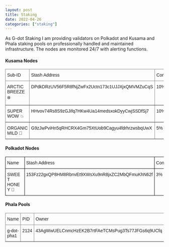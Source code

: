 ```yaml
---
layout: post
title: Staking
date: 2022-04-26
categories: ["staking"]
---
```


As G-dot Staking I am providing validators on Polkadot and Kusama and Phala staking pools on professionally handled and maintained infrastructure. The nodes are monitored 24/7 with alerting functions.

#### Kusama Nodes

<style type="text/css">
.tg  {border-collapse:collapse;border-spacing:0;}
.tg td{border-color:black;border-style:solid;border-width:1px;font-family:Arial, sans-serif;font-size:14px;
  overflow:hidden;padding:10px 5px;word-break:normal;}
.tg th{border-color:black;border-style:solid;border-width:1px;font-family:Arial, sans-serif;font-size:14px;
  font-weight:normal;overflow:hidden;padding:10px 5px;word-break:normal;}
.tg .tg-0pky{border-color:inherit;text-align:left;vertical-align:top}
</style>
<table class="tg">
<thead>
  <tr>
    <th class="tg-0pky">Sub-ID</th>
    <th class="tg-0pky">Stash Address</th>
    <th class="tg-0pky">Commission</th>
    <th class="tg-0pky">1kv</th>
  </tr>
</thead>
<tbody>
  <tr>
    <td class="tg-0pky">ARCTIC BREEZE ❄️</td>
    <td class="tg-0pky">DPdkDRzUV56F5R8fNjZwFx2Uctn173c1UJJXjxQMVMZuCqS</td>
    <td class="tg-0pky">10%</td>
    <td class="tg-0pky">yes</td>
  </tr>
  <tr>
    <td class="tg-0pky">SUPER WOW 💥</td>
    <td class="tg-0pky">HHvov74Rs8S9zGJifq7HKw4Ua14medsxokDyyCwjSSDfSj7</td>
    <td class="tg-0pky">10%</td>
    <td class="tg-0pky">yes</td>
  </tr>
  <tr>
    <td class="tg-0pky">ORGANIC MILD 🌱</td>
    <td class="tg-0pky">G9zJwPviHn5qRHCRX4Gm75XtUob9Cagyu4fdrhrzwsbqUwX</td>
    <td class="tg-0pky">5%</td>
    <td class="tg-0pky">no</td>
  </tr>
</tbody>
</table>

#### Polkadot Nodes

<style type="text/css">
.tg  {border-collapse:collapse;border-spacing:0;}
.tg td{border-color:black;border-style:solid;border-width:1px;font-family:Arial, sans-serif;font-size:14px;
  overflow:hidden;padding:10px 5px;word-break:normal;}
.tg th{border-color:black;border-style:solid;border-width:1px;font-family:Arial, sans-serif;font-size:14px;
  font-weight:normal;overflow:hidden;padding:10px 5px;word-break:normal;}
.tg .tg-0lax{text-align:left;vertical-align:top}
</style>
<table class="tg">
<thead>
  <tr>
    <th class="tg-0lax">Name</th>
    <th class="tg-0lax">Stash Address</th>
    <th class="tg-0lax">Commission</th>
    <th class="tg-0lax">1kv</th>
  </tr>
</thead>
<tbody>
  <tr>
    <td class="tg-0lax">SWEET HONEY 🍯</td>
    <td class="tg-0lax">153Fz22gxQP8HM8RbnvEt9XWsXu9nR8jxZC2MbQFmuKhN62f</td>
    <td class="tg-0lax">3%</td>
    <td class="tg-0lax">yes</td>
  </tr>
</tbody>
</table>

#### Phala Pools

<style type="text/css">
.tg  {border-collapse:collapse;border-spacing:0;}
.tg td{border-color:black;border-style:solid;border-width:1px;font-family:Arial, sans-serif;font-size:14px;
  overflow:hidden;padding:10px 5px;word-break:normal;}
.tg th{border-color:black;border-style:solid;border-width:1px;font-family:Arial, sans-serif;font-size:14px;
  font-weight:normal;overflow:hidden;padding:10px 5px;word-break:normal;}
.tg .tg-0pky{border-color:inherit;text-align:left;vertical-align:top}
</style>
<table class="tg">
<thead>
  <tr>
    <th class="tg-0pky">Name</th>
    <th class="tg-0pky">PID</th>
    <th class="tg-0pky">Owner</th>
  </tr>
</thead>
<tbody>
  <tr>
    <td class="tg-0pky"><span style="font-weight:400;font-style:normal">g-dot-pha1</span></td>
    <td class="tg-0pky">2124</td>
    <td class="tg-0pky">43AgWwUELCnmcHzEK2B7rtFAeTCMsPug3Ts77JFGs6q9UCfq</td>
  </tr>
</tbody>
</table>